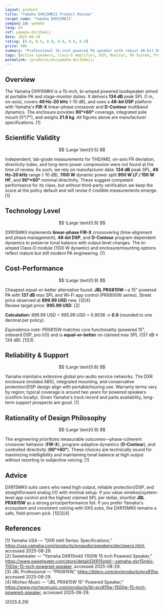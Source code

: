 ```yaml
---
layout: product
title: "Yamaha DXR15MKII Product Review"
target_name: "Yamaha DXR15MKII"
company_id: yamaha
lang: en
ref: yamaha-dxr15mkii
date: 2025-08-29
rating: [4.0, 0.5, 0.9, 0.9, 0.8, 0.9]
price: 996
summary: "Professional 15-inch powered PA speaker with robust 48-bit DSP, FIR-X crossover, and 134 dB peak SPL. Competes closely on value as cheaper equal-or-better alternatives exist."
tags: [Active speakers, Class-D Amplifier, DSP, Monitor, PA System, Professional]
permalink: /products/en/yamaha-dxr15mkii/
---
```

## Overview

The Yamaha DXR15MKII is a 15-inch, bi-amped powered loudspeaker aimed at portable PA and stage-monitor duties. It delivers **134 dB** peak SPL (1 m, on-axis), covers **49 Hz–20 kHz** (-10 dB), and uses a **48-bit DSP** platform with Yamaha's **FIR-X** linear-phase crossover and **D-Contour** multiband dynamics. The enclosure provides **90°×60°** coverage, integrated pole mount (0°/7°), and weighs **21.8 kg**. All figures above are manufacturer specifications. [1]

## Scientific Validity

$$ \Large \text{0.5} $$

Independent, lab-grade measurements for THD/IMD, on-axis FR deviation, directivity index, and long-term power compression were not found at the time of review. As such, we rely on manufacturer data: **134 dB** peak SPL, **49 Hz–20 kHz** range (-10 dB), **1100 W** dynamic power split **950 W LF / 150 W HF**, and **90°×60°** nominal directivity. These suggest competent performance for its class, but without third-party verification we keep the score at the policy default and will revise if credible measurements emerge. [1]

## Technology Level

$$ \Large \text{0.9} $$

DXR15MKII implements **linear-phase FIR-X** crossovering (time-alignment and phase management), **48-bit DSP**, and **D-Contour** program-dependent dynamics to preserve tonal balance with output level changes. The bi-amped Class-D module (1100 W dynamic) and enclosure/mounting options reflect mature but still modern PA engineering. [1]

## Cost-Performance

$$ \Large \text{0.9} $$

Cheapest equal-or-better alternative found: **JBL PRX815W**—a 15" powered PA with **137 dB** max SPL and Wi-Fi app control (PRX800W series). Street price observed at **899.99 USD** new. [3][4]  
Review target price: **995.99 USD**. [2]

**Calculation:** 899.99 USD ÷ 995.99 USD = 0.9036 → **0.9** (rounded to one decimal per policy).

*Equivalence note:* PRX815W matches core functionality (powered 15", onboard DSP, pro I/O) and is **equal-or-better** on claimed max SPL (137 dB ≥ 134 dB). [1][3]

## Reliability & Support

$$ \Large \text{0.8} $$

Yamaha maintains extensive global pro-audio service networks. The DXR enclosure (molded ABS), integrated mounting, and conservative protection/DSP design align with portable/touring use. Warranty terms vary by region; typical coverage is around two years for powered speakers (confirm locally). Given Yamaha's track record and parts availability, long-term support prospects are good. [1]

## Rationality of Design Philosophy

$$ \Large \text{0.9} $$

The engineering prioritizes measurable outcomes—phase-coherent crossover behavior (**FIR-X**), program-adaptive dynamics (**D-Contour**), and controlled directivity (**90°×60°**). These choices are technically sound for maximizing intelligibility and maintaining tonal balance at high output without resorting to subjective voicing. [1]

## Advice

DXR15MKII suits users who need high output, reliable protection/DSP, and straightforward analog I/O with minimal setup. If you value wireless/system-level app control and the highest claimed SPL per dollar, shortlist **JBL PRX815W** as a strong price/performance foil. If you prefer Yamaha's ecosystem and consistent voicing with DXS subs, the DXR15MKII remains a safe, field-proven pick. [1][3][4]

## References

[1] Yamaha USA — "DXR mkII Series: Specifications," https://usa.yamaha.com/products/proaudio/speakers/dxr/specs.html, accessed 2025-08-29.  
[2] Sweetwater — "Yamaha DXR15mkII 1100W 15 inch Powered Speaker," https://www.sweetwater.com/store/detail/DXR15mkII--yamaha-dxr15mkii-1100w-15-inch-powered-speaker, accessed 2025-08-29.  
[3] JBL Professional — "PRX815W," https://jblpro.com/en/products/prx815w, accessed 2025-08-29.  
[4] Micheo Music — "JBL PRX815W 15" Powered Speaker," https://www.micheomusic.com/products/jbl-prx815w-1500w-15-inch-powered-speaker, accessed 2025-08-29.

(2025.8.29)

